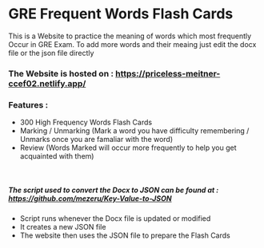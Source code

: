 # GRE Frequent Words Flash Cards 
This is a Website to practice the meaning of words which most frequently Occur in GRE Exam.
To add more words and their meaing just edit the docx file or the json file directly

### The Website is hosted on : https://priceless-meitner-ccef02.netlify.app/

### Features :
- 300 High Frequency Words Flash Cards
- Marking / Unmarking (Mark a word you have difficulty remembering / Unmarks once you are famaliar with the word)
- Review (Words Marked will occur more frequently to help you get acquainted with them)

<br>

##### The script used to convert the Docx to JSON can be found at : https://github.com/mezeru/Key-Value-to-JSON
 - Script runs whenever the Docx file is updated or modified
 - It creates a new JSON file
 - The website then uses the JSON file to prepare the Flash Cards
